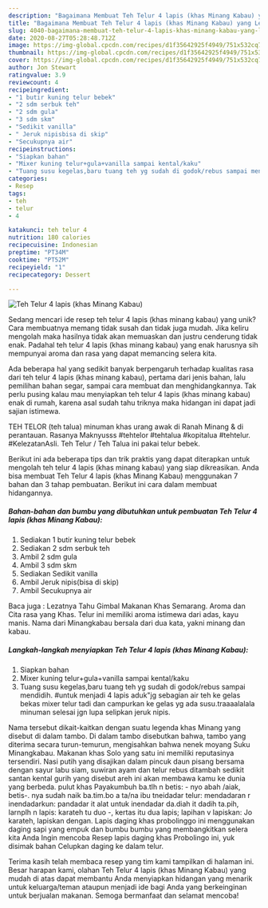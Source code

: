 ```yaml
---
description: "Bagaimana Membuat Teh Telur 4 lapis (khas Minang Kabau) yang Lezat Sekali"
title: "Bagaimana Membuat Teh Telur 4 lapis (khas Minang Kabau) yang Lezat Sekali"
slug: 4040-bagaimana-membuat-teh-telur-4-lapis-khas-minang-kabau-yang-lezat-sekali
date: 2020-08-27T05:28:48.712Z
image: https://img-global.cpcdn.com/recipes/d1f35642925f4949/751x532cq70/teh-telur-4-lapis-khas-minang-kabau-foto-resep-utama.jpg
thumbnail: https://img-global.cpcdn.com/recipes/d1f35642925f4949/751x532cq70/teh-telur-4-lapis-khas-minang-kabau-foto-resep-utama.jpg
cover: https://img-global.cpcdn.com/recipes/d1f35642925f4949/751x532cq70/teh-telur-4-lapis-khas-minang-kabau-foto-resep-utama.jpg
author: Jon Stewart
ratingvalue: 3.9
reviewcount: 4
recipeingredient:
- "1 butir kuning telur bebek"
- "2 sdm serbuk teh"
- "2 sdm gula"
- "3 sdm skm"
- "Sedikit vanilla"
- " Jeruk nipisbisa di skip"
- "Secukupnya air"
recipeinstructions:
- "Siapkan bahan"
- "Mixer kuning telur+gula+vanilla sampai kental/kaku"
- "Tuang susu kegelas,baru tuang teh yg sudah di godok/rebus sampai mendidih. #untuk menjadi 4 lapis aduk&#34;jg sebagian air teh ke gelas bekas mixer telur tadi dan campurkan ke gelas yg ada susu.traaaalalala minuman selesai jgn lupa selipkan jeruk nipis."
categories:
- Resep
tags:
- teh
- telur
- 4

katakunci: teh telur 4 
nutrition: 180 calories
recipecuisine: Indonesian
preptime: "PT34M"
cooktime: "PT52M"
recipeyield: "1"
recipecategory: Dessert

---
```



![Teh Telur 4 lapis (khas Minang Kabau)](https://img-global.cpcdn.com/recipes/d1f35642925f4949/751x532cq70/teh-telur-4-lapis-khas-minang-kabau-foto-resep-utama.jpg)

Sedang mencari ide resep teh telur 4 lapis (khas minang kabau) yang unik? Cara membuatnya memang tidak susah dan tidak juga mudah. Jika keliru mengolah maka hasilnya tidak akan memuaskan dan justru cenderung tidak enak. Padahal teh telur 4 lapis (khas minang kabau) yang enak harusnya sih mempunyai aroma dan rasa yang dapat memancing selera kita.

Ada beberapa hal yang sedikit banyak berpengaruh terhadap kualitas rasa dari teh telur 4 lapis (khas minang kabau), pertama dari jenis bahan, lalu pemilihan bahan segar, sampai cara membuat dan menghidangkannya. Tak perlu pusing kalau mau menyiapkan teh telur 4 lapis (khas minang kabau) enak di rumah, karena asal sudah tahu triknya maka hidangan ini dapat jadi sajian istimewa.

TEH TELOR (teh talua) minuman khas urang awak di Ranah Minang &amp; di perantauan. Rasanya Maknyusss #tehtelor #tehtalua #kopitalua #tehtelur. #KelezatanAsli. Teh Telur / Teh Talua ini pakai telur bebek.


Berikut ini ada beberapa tips dan trik praktis yang dapat diterapkan untuk mengolah teh telur 4 lapis (khas minang kabau) yang siap dikreasikan. Anda bisa membuat Teh Telur 4 lapis (khas Minang Kabau) menggunakan 7 bahan dan 3 tahap pembuatan. Berikut ini cara dalam membuat hidangannya.

<!--inarticleads1-->

##### Bahan-bahan dan bumbu yang dibutuhkan untuk pembuatan Teh Telur 4 lapis (khas Minang Kabau):

1. Sediakan 1 butir kuning telur bebek
1. Sediakan 2 sdm serbuk teh
1. Ambil 2 sdm gula
1. Ambil 3 sdm skm
1. Sediakan Sedikit vanilla
1. Ambil  Jeruk nipis(bisa di skip)
1. Ambil Secukupnya air


Baca juga : Lezatnya Tahu Gimbal Makanan Khas Semarang. Aroma dan Cita rasa yang Khas. Telur ini memiliki aroma istimewa dari adas, kayu manis. Nama dari Minangkabau bersala dari dua kata, yakni minang dan kabau. 

<!--inarticleads2-->

##### Langkah-langkah menyiapkan Teh Telur 4 lapis (khas Minang Kabau):

1. Siapkan bahan
1. Mixer kuning telur+gula+vanilla sampai kental/kaku
1. Tuang susu kegelas,baru tuang teh yg sudah di godok/rebus sampai mendidih. #untuk menjadi 4 lapis aduk&#34;jg sebagian air teh ke gelas bekas mixer telur tadi dan campurkan ke gelas yg ada susu.traaaalalala minuman selesai jgn lupa selipkan jeruk nipis.


Nama tersebut dikait-kaitkan dengan suatu legenda khas Minang yang disebut di dalam tambo. Di dalam tambo disebutkan bahwa, tambo yang diterima secara turun-temurun, mengisahkan bahwa nenek moyang Suku Minangkabau. Makanan khas Solo yang satu ini memiliki reputasinya tersendiri. Nasi putih yang disajikan dalam pincuk daun pisang bersama dengan sayur labu siam, suwiran ayam dan telur rebus ditambah sedikit santan kental gurih yang disebut areh ini akan membawa kamu ke dunia yang berbeda. pulut khas Payakumbuh ba.tlh n betis: - nyo abah /aiak, betis-. nya sudah naik ba.tim.bo a ta/na ibu tneidadar telur: mendadaran r inendadarkun: pandadar it alat untuk inendadar da.diah it dadih ta.pih, Iarnplh n lapis: karateh tu duo -, kertas itu dua lapis; lapihan v lapiskan: Jo karateh, lapiskan dengan. Lapis daging khas probolinggo ini menggunakan daging sapi yang empuk dan bumbu bumbu yang membangkitkan selera kita Anda Ingin mencoba Resep lapis daging khas Probolingo ini, yuk disimak bahan Celupkan daging ke dalam telur. 

Terima kasih telah membaca resep yang tim kami tampilkan di halaman ini. Besar harapan kami, olahan Teh Telur 4 lapis (khas Minang Kabau) yang mudah di atas dapat membantu Anda menyiapkan hidangan yang menarik untuk keluarga/teman ataupun menjadi ide bagi Anda yang berkeinginan untuk berjualan makanan. Semoga bermanfaat dan selamat mencoba!
